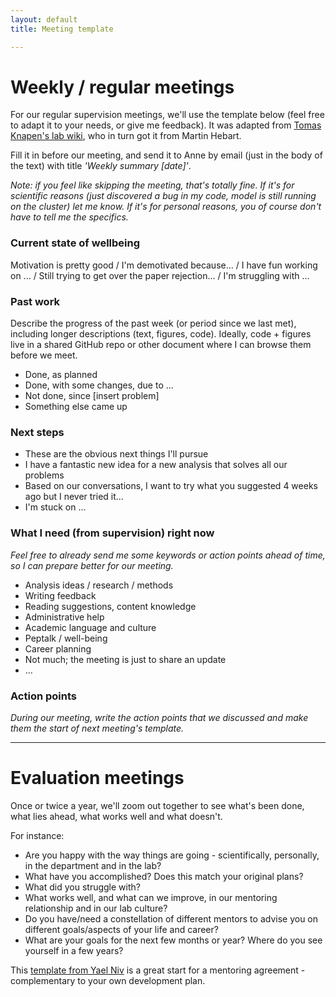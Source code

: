 ```yaml
---
layout: default
title: Meeting template

---
```


# Weekly / regular meetings

For our regular supervision meetings, we'll use the template below (feel free to adapt it to your needs, or give me feedback). It was adapted from [Tomas Knapen's lab wiki](https://github.com/tknapen/tknapen.github.io/wiki/Meeting-template), who in turn got it from Martin Hebart.

Fill it in before our meeting, and send it to Anne by email (just in the body of the text) with title _'Weekly summary [date]'_.

_Note: if you feel like skipping the meeting, that's totally fine. If it's for scientific reasons (just discovered a bug in my code, model is still running on the cluster) let me know. If it's for personal reasons, you of course don't have to tell me the specifics._

### Current state of wellbeing
Motivation is pretty good / I'm demotivated because... / I have fun working on ... / Still trying to get over the paper rejection... / I'm struggling with ...

### Past work
Describe the progress of the past week (or period since we last met), including longer descriptions (text, figures, code). Ideally, code + figures live in a shared GitHub repo or other document where I can browse them before we meet.

- Done, as planned
- Done, with some changes, due to ...
- Not done, since [insert problem]
- Something else came up

### Next steps
- These are the obvious next things I'll pursue
- I have a fantastic new idea for a new analysis that solves all our problems
- Based on our conversations, I want to try what you suggested 4 weeks ago but I never tried it...
- I'm stuck on ...

### What I need (from supervision) right now
_Feel free to already send me some keywords or action points ahead of time, so I can prepare better for our meeting._
- Analysis ideas / research / methods
- Writing feedback
- Reading suggestions, content knowledge
- Administrative help
- Academic language and culture
- Peptalk / well-being
- Career planning
- Not much; the meeting is just to share an update
- ...

### Action points
_During our meeting, write the action points that we discussed and make them the start of next meeting's template._

---

# Evaluation meetings
Once or twice a year, we'll zoom out together to see what's been done, what lies ahead, what works well and what doesn't.

For instance:
- Are you happy with the way things are going - scientifically, personally, in the department and in the lab?
- What have you accomplished? Does this match your original plans?
- What did you struggle with?
- What works well, and what can we improve, in our mentoring relationship and in our lab culture? 
- Do you have/need a constellation of different mentors to advise you on different goals/aspects of your life and career?
- What are your goals for the next few months or year? Where do you see yourself in a few years?

This [template from Yael Niv](https://docs.google.com/document/d/1_RfH4f23_5n2cKxqoItRJBE8PrGkHfuO7w-6P701gr8/edit) is a great start for a mentoring agreement - complementary to your own development plan.